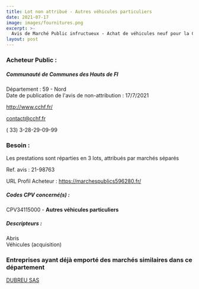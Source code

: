 ```yaml
---
title: Lot non attribué - Autres véhicules particuliers
date: 2021-07-17
image: images/fournitures.png
excerpt: >-
  Avis de Marché Public infructueux - Achat de véhicules neuf pour la CCHF
layout: post
---
```


### Acheteur Public :
##### Communauté de Communes des Hauts de Fl
Département : 59 - Nord<br/>
Date de publication de l'avis de non-attribution : 17/7/2021


http://www.cchf.fr/

contact@cchf.fr

( 33) 3-28-29-09-99
### Besoin :

Les prestations sont réparties en 3 lots, attribués par marchés séparés

Ref. avis : 21-98763

URL Profil Acheteur : https://marchespublics596280.fr/

##### Codes CPV concerné(s) :
CPV34115000 - **Autres véhicules particuliers** <br/>

##### Descripteurs :
Abris <br/>
Véhicules (acquisition) <br/>

### Entreprises ayant déjà emporté des marchés similaires dans ce département
<a href="/entreprise-549/siren-342033263">DUBREU SAS</a><br/><br/>

